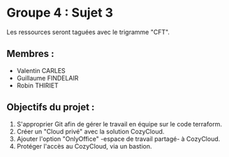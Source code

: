 # Groupe 4 : Sujet 3

Les ressources seront taguées avec le trigramme "CFT".

## Membres :
- Valentin CARLES
- Guillaume FINDELAIR
- Robin THIRIET

## Objectifs du projet :

1. S'approprier Git afin de gérer le travail en équipe sur le code terraform.
2. Créer un "Cloud privé" avec la solution CozyCloud. 
3. Ajouter l'option "OnlyOffice" -espace de travail partagé- à CozyCloud.
4. Protéger l'accès au CozyCloud, via un bastion.
